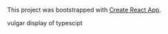 This project was bootstrapped with [Create React App](https://github.com/facebook/create-react-app).

vulgar display of typescipt
